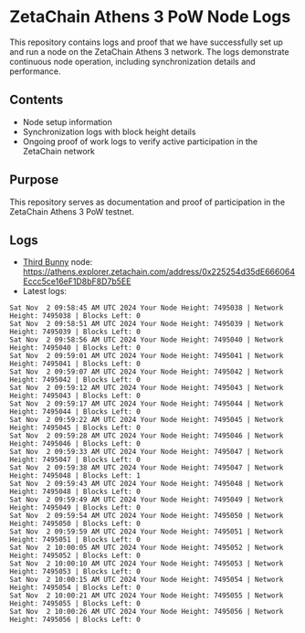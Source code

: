 # ZetaChain Athens 3 PoW Node Logs
This repository contains logs and proof that we have successfully set up and run a node on the ZetaChain Athens 3 network. The logs demonstrate continuous node operation, including synchronization details and performance.

## Contents
- Node setup information
- Synchronization logs with block height details
- Ongoing proof of work logs to verify active participation in the ZetaChain network

## Purpose
This repository serves as documentation and proof of participation in the ZetaChain Athens 3 PoW testnet.

## Logs

- [Third Bunny](https://thirdbunny.xyz/) node: https://athens.explorer.zetachain.com/address/0x225254d35dE666064Eccc5ce16eF1D8bF8D7b5EE
- Latest logs:
```
Sat Nov  2 09:58:45 AM UTC 2024 Your Node Height: 7495038 | Network Height: 7495038 | Blocks Left: 0
Sat Nov  2 09:58:51 AM UTC 2024 Your Node Height: 7495039 | Network Height: 7495039 | Blocks Left: 0
Sat Nov  2 09:58:56 AM UTC 2024 Your Node Height: 7495040 | Network Height: 7495040 | Blocks Left: 0
Sat Nov  2 09:59:01 AM UTC 2024 Your Node Height: 7495041 | Network Height: 7495041 | Blocks Left: 0
Sat Nov  2 09:59:07 AM UTC 2024 Your Node Height: 7495042 | Network Height: 7495042 | Blocks Left: 0
Sat Nov  2 09:59:12 AM UTC 2024 Your Node Height: 7495043 | Network Height: 7495043 | Blocks Left: 0
Sat Nov  2 09:59:17 AM UTC 2024 Your Node Height: 7495044 | Network Height: 7495044 | Blocks Left: 0
Sat Nov  2 09:59:22 AM UTC 2024 Your Node Height: 7495045 | Network Height: 7495045 | Blocks Left: 0
Sat Nov  2 09:59:28 AM UTC 2024 Your Node Height: 7495046 | Network Height: 7495046 | Blocks Left: 0
Sat Nov  2 09:59:33 AM UTC 2024 Your Node Height: 7495047 | Network Height: 7495047 | Blocks Left: 0
Sat Nov  2 09:59:38 AM UTC 2024 Your Node Height: 7495047 | Network Height: 7495048 | Blocks Left: 1
Sat Nov  2 09:59:43 AM UTC 2024 Your Node Height: 7495048 | Network Height: 7495048 | Blocks Left: 0
Sat Nov  2 09:59:49 AM UTC 2024 Your Node Height: 7495049 | Network Height: 7495049 | Blocks Left: 0
Sat Nov  2 09:59:54 AM UTC 2024 Your Node Height: 7495050 | Network Height: 7495050 | Blocks Left: 0
Sat Nov  2 09:59:59 AM UTC 2024 Your Node Height: 7495051 | Network Height: 7495051 | Blocks Left: 0
Sat Nov  2 10:00:05 AM UTC 2024 Your Node Height: 7495052 | Network Height: 7495052 | Blocks Left: 0
Sat Nov  2 10:00:10 AM UTC 2024 Your Node Height: 7495053 | Network Height: 7495053 | Blocks Left: 0
Sat Nov  2 10:00:15 AM UTC 2024 Your Node Height: 7495054 | Network Height: 7495054 | Blocks Left: 0
Sat Nov  2 10:00:21 AM UTC 2024 Your Node Height: 7495055 | Network Height: 7495055 | Blocks Left: 0
Sat Nov  2 10:00:26 AM UTC 2024 Your Node Height: 7495056 | Network Height: 7495056 | Blocks Left: 0
```
